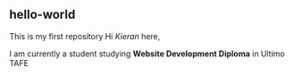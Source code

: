 ## hello-world
This is my first repository
Hi _Kieran_ here,

I am currently a student studying **Website Development Diploma** in Ultimo TAFE


